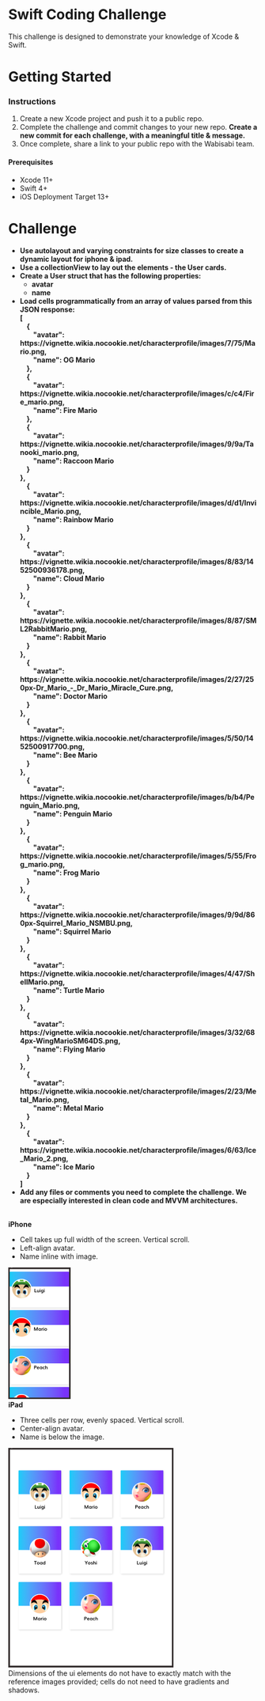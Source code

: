 # Swift Coding Challenge

This challenge is designed to demonstrate your knowledge of Xcode & Swift.

<h1> Getting Started </h1>

<h3> Instructions </h3>
<ol> 
  <li> Create a new Xcode project and push it to a public repo. </li>
  <li> Complete the challenge and commit changes to your new repo. <strong> Create a new commit for each challenge, with a meaningful title & message.</strong></li>
  <li> Once complete, share a link to your public repo with the Wabisabi team.</li>
</ol>

<h4> Prerequisites </h4>
<ul>
  <li> Xcode 11+ </li>
  <li> Swift 4+ </li>
  <li> iOS Deployment Target 13+ </li>
</ul>

<h1> Challenge </h1>
<strong> 
  <ul>
    <li> Use autolayout and varying constraints for size classes to create a dynamic layout for iphone & ipad. </li>
    <li> Use a collectionView to lay out the elements - the User cards. </li>
    <li> Create a User struct that has the following properties: 
          <ul>
            <li> avatar </li> 
            <li> name </li>
          </ul>
    <li> Load cells programmatically from an array of values parsed from this JSON response: <br> 
         [ <br> 
         &nbsp;&nbsp;&nbsp;&nbsp;{ <br> 
         &nbsp;&nbsp;&nbsp;&nbsp;&nbsp;&nbsp;&nbsp;&nbsp;"avatar": https://vignette.wikia.nocookie.net/characterprofile/images/7/75/Mario.png, <br> 
         &nbsp;&nbsp;&nbsp;&nbsp;&nbsp;&nbsp;&nbsp;&nbsp;"name": OG Mario <br> 
          &nbsp;&nbsp;&nbsp;&nbsp;}, <br> 
          &nbsp;&nbsp;&nbsp;&nbsp;{ <br> 
         &nbsp;&nbsp;&nbsp;&nbsp;&nbsp;&nbsp;&nbsp;&nbsp;"avatar": https://vignette.wikia.nocookie.net/characterprofile/images/c/c4/Fire_mario.png, <br> 
         &nbsp;&nbsp;&nbsp;&nbsp;&nbsp;&nbsp;&nbsp;&nbsp;"name": Fire Mario <br> 
          &nbsp;&nbsp;&nbsp;&nbsp;}, <br> 
          &nbsp;&nbsp;&nbsp;&nbsp;{ <br> 
         &nbsp;&nbsp;&nbsp;&nbsp;&nbsp;&nbsp;&nbsp;&nbsp;"avatar": https://vignette.wikia.nocookie.net/characterprofile/images/9/9a/Tanooki_mario.png, <br> 
         &nbsp;&nbsp;&nbsp;&nbsp;&nbsp;&nbsp;&nbsp;&nbsp;"name": Raccoon Mario <br> 
          &nbsp;&nbsp;&nbsp;&nbsp;} <br> }, <br> 
          &nbsp;&nbsp;&nbsp;&nbsp;{ <br> 
         &nbsp;&nbsp;&nbsp;&nbsp;&nbsp;&nbsp;&nbsp;&nbsp;"avatar": https://vignette.wikia.nocookie.net/characterprofile/images/d/d1/Invincible_Mario.png, <br> 
         &nbsp;&nbsp;&nbsp;&nbsp;&nbsp;&nbsp;&nbsp;&nbsp;"name": Rainbow Mario <br> 
          &nbsp;&nbsp;&nbsp;&nbsp;} <br> }, <br> 
          &nbsp;&nbsp;&nbsp;&nbsp;{ <br> 
         &nbsp;&nbsp;&nbsp;&nbsp;&nbsp;&nbsp;&nbsp;&nbsp;"avatar": https://vignette.wikia.nocookie.net/characterprofile/images/8/83/1452500936178.png, <br> 
         &nbsp;&nbsp;&nbsp;&nbsp;&nbsp;&nbsp;&nbsp;&nbsp;"name": Cloud Mario <br> 
          &nbsp;&nbsp;&nbsp;&nbsp;} <br> }, <br> 
          &nbsp;&nbsp;&nbsp;&nbsp;{ <br> 
         &nbsp;&nbsp;&nbsp;&nbsp;&nbsp;&nbsp;&nbsp;&nbsp;"avatar": https://vignette.wikia.nocookie.net/characterprofile/images/8/87/SML2RabbitMario.png, <br> 
         &nbsp;&nbsp;&nbsp;&nbsp;&nbsp;&nbsp;&nbsp;&nbsp;"name": Rabbit Mario <br> 
         &nbsp;&nbsp;&nbsp;&nbsp;} <br> }, <br> 
         &nbsp;&nbsp;&nbsp;&nbsp;{ <br> 
         &nbsp;&nbsp;&nbsp;&nbsp;&nbsp;&nbsp;&nbsp;&nbsp;"avatar": https://vignette.wikia.nocookie.net/characterprofile/images/2/27/250px-Dr_Mario_-_Dr_Mario_Miracle_Cure.png, <br> 
         &nbsp;&nbsp;&nbsp;&nbsp;&nbsp;&nbsp;&nbsp;&nbsp;"name": Doctor Mario <br> 
         &nbsp;&nbsp;&nbsp;&nbsp;} <br> }, <br> 
         &nbsp;&nbsp;&nbsp;&nbsp;{ <br> 
         &nbsp;&nbsp;&nbsp;&nbsp;&nbsp;&nbsp;&nbsp;&nbsp;"avatar": https://vignette.wikia.nocookie.net/characterprofile/images/5/50/1452500917700.png, <br> 
         &nbsp;&nbsp;&nbsp;&nbsp;&nbsp;&nbsp;&nbsp;&nbsp;"name": Bee Mario <br> 
         &nbsp;&nbsp;&nbsp;&nbsp;} <br> }, <br> 
         &nbsp;&nbsp;&nbsp;&nbsp;{ <br> 
         &nbsp;&nbsp;&nbsp;&nbsp;&nbsp;&nbsp;&nbsp;&nbsp;"avatar": https://vignette.wikia.nocookie.net/characterprofile/images/b/b4/Penguin_Mario.png, <br> 
         &nbsp;&nbsp;&nbsp;&nbsp;&nbsp;&nbsp;&nbsp;&nbsp;"name": Penguin Mario <br> 
         &nbsp;&nbsp;&nbsp;&nbsp;} <br> }, <br> 
         &nbsp;&nbsp;&nbsp;&nbsp;{ <br> 
         &nbsp;&nbsp;&nbsp;&nbsp;&nbsp;&nbsp;&nbsp;&nbsp;"avatar": https://vignette.wikia.nocookie.net/characterprofile/images/5/55/Frog_mario.png, <br> 
         &nbsp;&nbsp;&nbsp;&nbsp;&nbsp;&nbsp;&nbsp;&nbsp;"name": Frog Mario <br> 
         &nbsp;&nbsp;&nbsp;&nbsp;} <br> }, <br> 
         &nbsp;&nbsp;&nbsp;&nbsp;{ <br> 
         &nbsp;&nbsp;&nbsp;&nbsp;&nbsp;&nbsp;&nbsp;&nbsp;"avatar": https://vignette.wikia.nocookie.net/characterprofile/images/9/9d/860px-Squirrel_Mario_NSMBU.png, <br> 
         &nbsp;&nbsp;&nbsp;&nbsp;&nbsp;&nbsp;&nbsp;&nbsp;"name": Squirrel Mario <br> 
         &nbsp;&nbsp;&nbsp;&nbsp;} <br> }, <br> 
         &nbsp;&nbsp;&nbsp;&nbsp;{ <br> 
         &nbsp;&nbsp;&nbsp;&nbsp;&nbsp;&nbsp;&nbsp;&nbsp;"avatar": https://vignette.wikia.nocookie.net/characterprofile/images/4/47/ShellMario.png, <br> 
         &nbsp;&nbsp;&nbsp;&nbsp;&nbsp;&nbsp;&nbsp;&nbsp;"name": Turtle Mario <br> 
         &nbsp;&nbsp;&nbsp;&nbsp;} <br> }, <br> 
         &nbsp;&nbsp;&nbsp;&nbsp;{ <br> 
         &nbsp;&nbsp;&nbsp;&nbsp;&nbsp;&nbsp;&nbsp;&nbsp;"avatar": https://vignette.wikia.nocookie.net/characterprofile/images/3/32/684px-WingMarioSM64DS.png, <br> 
         &nbsp;&nbsp;&nbsp;&nbsp;&nbsp;&nbsp;&nbsp;&nbsp;"name": Flying Mario <br> 
         &nbsp;&nbsp;&nbsp;&nbsp;} <br> }, <br> 
         &nbsp;&nbsp;&nbsp;&nbsp;{ <br> 
         &nbsp;&nbsp;&nbsp;&nbsp;&nbsp;&nbsp;&nbsp;&nbsp;"avatar": https://vignette.wikia.nocookie.net/characterprofile/images/2/23/Metal_Mario.png, <br> 
         &nbsp;&nbsp;&nbsp;&nbsp;&nbsp;&nbsp;&nbsp;&nbsp;"name": Metal Mario <br> 
         &nbsp;&nbsp;&nbsp;&nbsp;} <br> }, <br> 
         &nbsp;&nbsp;&nbsp;&nbsp;{ <br> 
         &nbsp;&nbsp;&nbsp;&nbsp;&nbsp;&nbsp;&nbsp;&nbsp;"avatar": https://vignette.wikia.nocookie.net/characterprofile/images/6/63/Ice_Mario_2.png, <br> 
         &nbsp;&nbsp;&nbsp;&nbsp;&nbsp;&nbsp;&nbsp;&nbsp;"name": Ice Mario <br> 
         &nbsp;&nbsp;&nbsp;&nbsp;} <br> 
          ]<br> 
      </li>
    <li> Add any files or comments you need to complete the challenge. We are especially interested in clean code and MVVM architectures. </li>
  </ul> 
</strong>

<br>
<strong> iPhone </strong>
<ul>
    <li> Cell takes up full width of the screen. Vertical scroll. </li>
    <li> Left-align avatar. </li>
    <li> Name inline with image. </li>
</ul> 
<img src = "images/iphone.png">

<br>
<strong> iPad </strong>
<ul>
  <li> Three cells per row, evenly spaced. Vertical scroll. </li>
  <li> Center-align avatar. </li>
  <li> Name is below the image. </li>
</ul> 
<img src = "images/ipad.png">

<br>
Dimensions of the ui elements do not have to exactly match with the reference images provided; cells do not need to have gradients and shadows.
